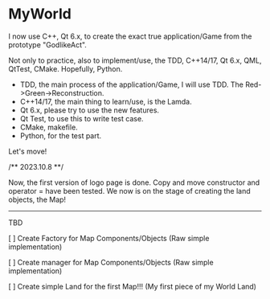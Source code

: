 # MyWorld

I now use C++, Qt 6.x, to create the exact true application/Game from the prototype "GodlikeAct".

Not only to practice, also to implement/use, the TDD, C++14/17, Qt 6.x, QML, QtTest, CMake. Hopefully, Python.

- TDD, the main process of the application/Game, I will use TDD. The Red->Green->Reconstruction.
- C++14/17, the main thing to learn/use, is the Lamda.
- Qt 6.x, please try to use the new features.
- Qt Test, to use this to write test case.
- CMake, makefile.
- Python, for the test part.

Let's move!

/** 2023.10.8 **/

Now, the first version of logo page is done.
Copy and move constructor and operator = have been tested.
We now is on the stage of creating the land objects, the Map!

---------------------------------------------------------------
TBD

[ ] Create Factory for Map Components/Objects (Raw simple implementation)

[ ] Create manager for Map Components/Objects (Raw simple implementation)

[ ] Create simple Land for the first Map!!! (My first piece of my World Land)

